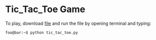 # Tic_Tac_Toe Game

To play, download [file](https://github.com/wpmcgrath95/Tic_Tac_Toe/blob/master/tic_tac_toe.py) and run the file by opening terminal and typing:

```console
foo@bar:~$ python tic_tac_toe.py
```

